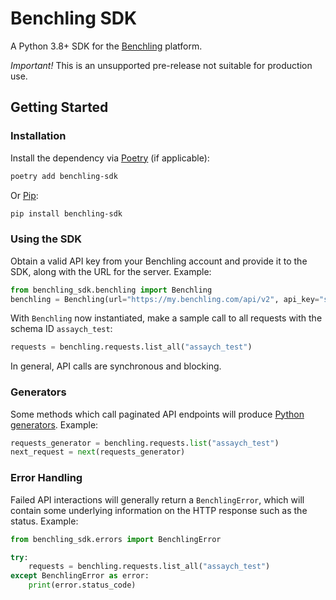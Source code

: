 # Benchling SDK

A Python 3.8+ SDK for the [Benchling](https://www.benchling.com/) platform.

*Important!* This is an unsupported pre-release not suitable for production use.

## Getting Started

### Installation

Install the dependency via [Poetry](https://python-poetry.org/) (if applicable):

```bash
poetry add benchling-sdk
```
 
Or [Pip](https://pypi.org/project/pip/):
 
```bash
pip install benchling-sdk
```

### Using the SDK

Obtain a valid API key from your Benchling account and provide it to the SDK, along with the URL for the server.
Example:

```python
from benchling_sdk.benchling import Benchling
benchling = Benchling(url="https://my.benchling.com/api/v2", api_key="secure_api_key")
```

With `Benchling` now instantiated, make a sample call to all requests with the schema ID `assaych_test`:

```python
requests = benchling.requests.list_all("assaych_test")
```

In general, API calls are synchronous and blocking.

### Generators

Some methods which call paginated API endpoints will produce 
[Python generators](https://wiki.python.org/moin/Generators). Example:

```python
requests_generator = benchling.requests.list("assaych_test")
next_request = next(requests_generator)
```

### Error Handling

Failed API interactions will generally return a `BenchlingError`, which will contain some underlying
information on the HTTP response such as the status. Example:

```python
from benchling_sdk.errors import BenchlingError

try:
    requests = benchling.requests.list_all("assaych_test")
except BenchlingError as error:
    print(error.status_code)
```
